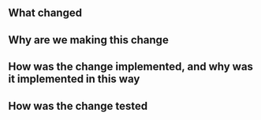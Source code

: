 ## What changed



## Why are we making this change



## How was the change implemented, and why was it implemented in this way



## How was the change tested

